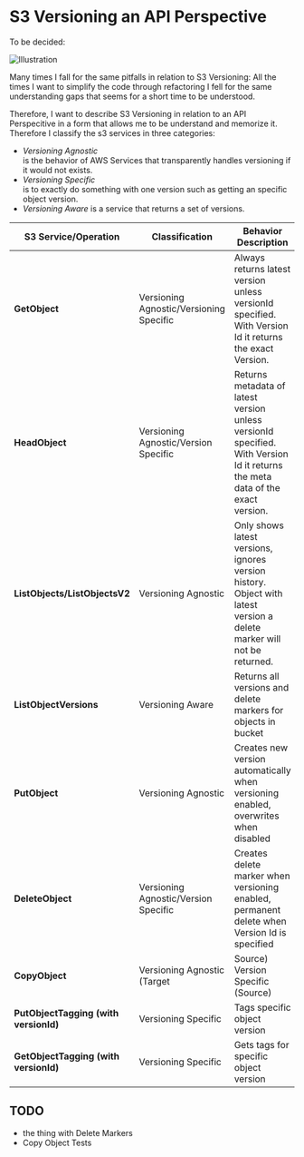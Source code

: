 # S3 Versioning an API Perspective

To be decided:

![Illustration](./internal/Firefly_Create%20an%20Cool%203d%20Sketch%20for%20an%20AWS%20S3%20Versioning%20with%20an%20API-SDK%20Perspective.%20A%20S3%20B%20145567.jpg)

Many times I fall for the same pitfalls in relation to S3 Versioning: All the times I want to simplify the code through refactoring I fell for the same understanding gaps that seems for a short time to be understood. 

Therefore, I want to describe S3 Versioning in relation to an API Perspecitive in a form that allows me to be understand and memorize it. Therefore I classify the s3 services in three categories:

* *Versioning Agnostic*  
is the behavior of AWS Services that transparently handles versioning if it would not exists.
* *Versioning Specific*  
is to exactly do something with one version such as getting an specific object version.
* *Versioning Aware*
is a service that returns a set of versions.



| S3 Service/Operation | Classification | Behavior Description |
|---------------------|----------------|---------------------|
| **GetObject** | Versioning Agnostic/Versioning Specific | Always returns latest version unless versionId specified. With Version Id it returns the exact Version. |
| **HeadObject** | Versioning Agnostic/Version Specific | Returns metadata of latest version unless versionId specified. With Version Id it returns the meta data of the exact version. |
| **ListObjects/ListObjectsV2** | Versioning Agnostic | Only shows latest versions, ignores version history. Object with latest version a delete marker will not be returned. |
| **ListObjectVersions** | Versioning Aware | Returns all versions and delete markers for objects in bucket |
| **PutObject** | Versioning Agnostic | Creates new version automatically when versioning enabled, overwrites when disabled |
| **DeleteObject** | Versioning Agnostic/Version Specific | Creates delete marker when versioning enabled, permanent delete when Version Id is specified |
| **CopyObject** | Versioning Agnostic (Target|Source) Version Specific (Source)  | Copies latest version by default, creates new version in destination. In case in the source a specific version is specified it copies the exact version. |
| **PutObjectTagging (with versionId)** | Versioning Specific | Tags specific object version |
| **GetObjectTagging (with versionId)** | Versioning Specific | Gets tags for specific object version |

## TODO
* the thing with Delete Markers
* Copy Object Tests